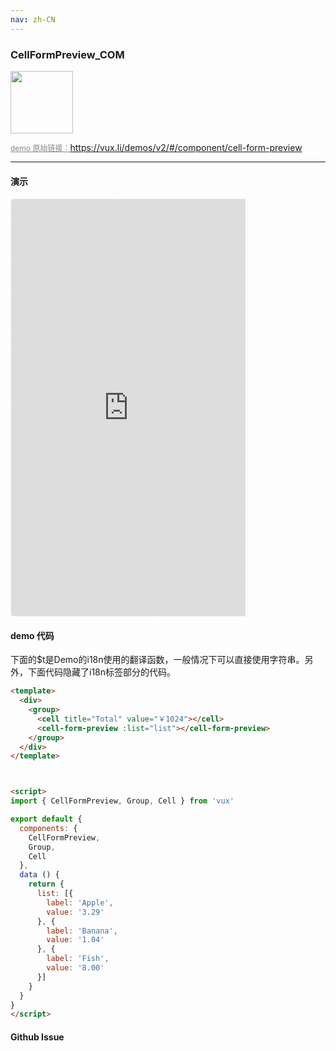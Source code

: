 ```yaml
---
nav: zh-CN
---
```



### CellFormPreview_COM

<img width="100" src="http://qr.topscan.com/api.php?text=https%3A%2F%2Fvux.li%2Fdemos%2Fv2%2F%23%2Fcomponent%2Fcell-form-preview"/>

<a href="https://vux.li/demos/v2/#/component/cell-form-preview" target="_blank" style="font-size:12px;color:#888;">demo 原始链接：https://vux.li/demos/v2/#/component/cell-form-preview</a>



---

#### 演示

 <div style="width:377px;height:667px;display:inline-block;border:1px dashed #ececec;border-radius:5px;overflow:hidden;">
   <iframe src="https://vux.li/demos/v2/#/component/cell-form-preview" width="375" height="667" border="0" frameborder="0"></iframe>
 </div>

#### demo 代码

<p class="tip">下面的$t是Demo的i18n使用的翻译函数，一般情况下可以直接使用字符串。另外，下面代码隐藏了i18n标签部分的代码。</p>

``` html
<template>
  <div>
    <group>
      <cell title="Total" value="￥1024"></cell>
      <cell-form-preview :list="list"></cell-form-preview>
    </group>
  </div>
</template>



<script>
import { CellFormPreview, Group, Cell } from 'vux'

export default {
  components: {
    CellFormPreview,
    Group,
    Cell
  },
  data () {
    return {
      list: [{
        label: 'Apple',
        value: '3.29'
      }, {
        label: 'Banana',
        value: '1.04'
      }, {
        label: 'Fish',
        value: '8.00'
      }]
    }
  }
}
</script>

```


#### Github Issue